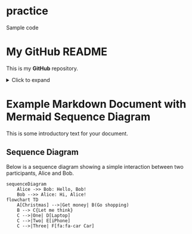 # practice
Sample code
# My GitHub README

This is my **GitHub** repository.

<details>
  <summary>Click to expand</summary>
  This content is hidden by default and can be expanded.
</details>


# Example Markdown Document with Mermaid Sequence Diagram

This is some introductory text for your document.

## Sequence Diagram

Below is a sequence diagram showing a simple interaction between two participants, Alice and Bob.

```mermaid
sequenceDiagram
    Alice ->> Bob: Hello, Bob!
    Bob -->> Alice: Hi, Alice!
flowchart TD
    A[Christmas] -->|Get money| B(Go shopping)
    B --> C{Let me think}
    C -->|One| D[Laptop]
    C -->|Two| E[iPhone]
    C -->|Three| F[fa:fa-car Car]
